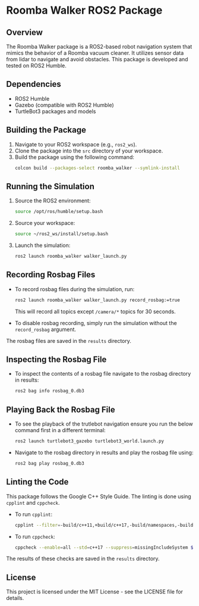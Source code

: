 # Roomba Walker ROS2 Package

## Overview
The Roomba Walker package is a ROS2-based robot navigation system that mimics the behavior of a Roomba vacuum cleaner. It utilizes sensor data from lidar to navigate and avoid obstacles. This package is developed and tested on ROS2 Humble.

## Dependencies
- ROS2 Humble
- Gazebo (compatible with ROS2 Humble)
- TurtleBot3 packages and models

## Building the Package
1. Navigate to your ROS2 workspace (e.g., `ros2_ws`).
2. Clone the package into the `src` directory of your workspace.
3. Build the package using the following command:
   ```bash
   colcon build --packages-select roomba_walker --symlink-install
   ```

## Running the Simulation
1. Source the ROS2 environment:
   ```bash
   source /opt/ros/humble/setup.bash
   ```
2. Source your workspace:
   ```bash
   source ~/ros2_ws/install/setup.bash
   ```
3. Launch the simulation:
   ```bash
   ros2 launch roomba_walker walker_launch.py
   ```

## Recording Rosbag Files
- To record rosbag files during the simulation, run:
  ```bash
  ros2 launch roomba_walker walker_launch.py record_rosbag:=true
  ```
  This will record all topics except `/camera/*` topics for 30 seconds.

- To disable rosbag recording, simply run the simulation without the `record_rosbag` argument.

The rosbag files are saved in the `results` directory.

## Inspecting the Rosbag File
- To inspect the contents of a rosbag file navigate to the rosbag directory in results:
  ```bash
  ros2 bag info rosbag_0.db3
  ```

## Playing Back the Rosbag File
- To see the playback of the trutlebot navigation ensure you run the below command first in a different terminal:
  ```bash
  ros2 launch turtlebot3_gazebo turtlebot3_world.launch.py 
  ```
- Navigate to the rosbag directory in results and play the rosbag file using:
  ```bash
  ros2 bag play rosbag_0.db3
  ```

## Linting the Code
This package follows the Google C++ Style Guide. The linting is done using `cpplint` and `cppcheck`.

- To run `cpplint`:
  ```bash
  cpplint --filter=-build/c++11,+build/c++17,-build/namespaces,-build/include_order,-build/include_subdir $(find . -name \*.hpp -or -name \*.cpp) > results/cpplint_results.txt 2>&1
  ```
- To run `cppcheck`:
  ```bash
  cppcheck --enable=all --std=c++17 --suppress=missingIncludeSystem $(find . -name \*.hpp -or -name \*.cpp) 2> results/cppcheck_results.txt
  ```

The results of these checks are saved in the `results` directory.

## License
This project is licensed under the MIT License - see the LICENSE file for details.
